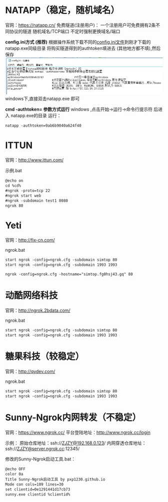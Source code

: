 # NATAPP（稳定，随机域名）

官网：https://natapp.cn/
免费隧道(注册用户)：
一个注册用户可免费拥有2条不同协议的隧道
随机域名/TCP端口
不定时强制更换域名/端口

 **config.ini方式 (推荐)** 
根据操作系统下载不同的[config.ini文件](https://natapp.cn/article/config_ini)到刚才下载的natapp.exe同级目录
将购买隧道得到的authtoken填进去 (其他地方都不填),然后保存
![](Ngrok国内_files/0.jpg)
windows下,直接双击natapp.exe 即可

 **cmd -authtoken= 参数方式运行** 
windows ,点击开始->运行->命令行提示符 后进入 natapp.exe的目录
运行：
```
natapp -authtoken=9ab6b9040a624f40
```






# ITTUN

官网：http://www.ittun.com/

示例.bat
```
@echo on
cd %cd%
#ngrok -proto=tcp 22
#ngrok start web
#ngrok -subdomain test1 8080
ngrok 80
```


# Yeti

官网：http://fix-cn.com/

ngrok.bat
```
start ngrok -config=ngrok.cfg -subdomain simtop 80
start ngrok -config=ngrok.cfg -subdomain 1993 1993
```
```
ngrok -config=ngrok.cfg -hostname="simtop.fg0hsj43.gq" 80
```


# 动酷网络科技

官网：http://ngrok.2bdata.com/

ngrok.bat
```
start ngrok -config=ngrok.cfg -subdomain simtop 80
start ngrok -config=ngrok.cfg -subdomain 1993 1993
```



# 糖果科技（较稳定）

官网：http://qydev.com/

ngrok.bat
```
start ngrok -config=ngrok.cfg -subdomain simtop 80
start ngrok -config=ngrok.cfg -subdomain 1993 1993
```





# Sunny-Ngrok内网转发（不稳定）

官网：https://www.ngrok.cc/
平台登陆地址：http://www.ngrok.cc/login


示例：
原始仓库地址：ssh://ZJZY@192.168.0.123/
内网穿透仓库地址：ssh://ZJZY@server.ngrok.cc:12345/


修改的Sunny-Ngrok启动工具.bat：
```
@echo OFF
color 0a
Title Sunny-Ngrok启动工具 by pxp1230.github.io
Mode con cols=109 lines=30
set clientid=0e1291441d17cb73
sunny.exe clientid %clientid%
```






